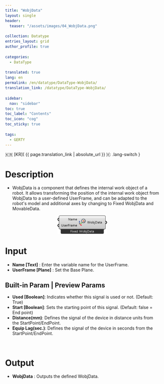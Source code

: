 ```yaml
---
title: "WobjData"
layout: single
header:
  teaser: "/assets/images/04_WobjData.png"

collection: Datatype
entries_layout: grid
author_profile: true

categories:
  - DataType

translated: true
lang: en
permalink: /en/datatype/DataType-WobjData/
translation_link: /datatype/DataType-WobjData/

sidebar:
  nav: "sidebar"
toc: true
toc_label: "Contents"
toc_icon: "cog"
toc_sticky: true

tags: 
  - GERTY
---
```


:kr: [KR]( {{ page.translation_link | absolute_url }} ){: .lang-switch }

# Description

* WobjData is a component that defines the internal work object of a robot.
It allows transforming the position of the internal work object from WobjData to a user-defined UserFrame, and can be adapted to the robot's model and additional axes by changing to Fixed WobjData and MovableData.

<p align="center">  <img src="/assets/images/04_WobjData.png" align="center" width="32%"></p>

# Input

* **Name [Text]** : Enter the variable name for the UserFrame.
* **UserFrame [Plane]** : Set the Base Plane.

## Built-in Param | Preview Params​

* **Used [Boolean]**: Indicates whether this signal is used or not. (Default: True)
* **Start [Boolean]**: Sets the starting point of this signal. (Default: false = End point)
* **Distance(mm)**: Defines the signal of the device in distance units from the StartPoint/EndPoint.
* **Equip Lag(sec.)**: Defines the signal of the device in seconds from the StartPoint/EndPoint.

<br>

# Output

* **WobjData** : Outputs the defined WobjData.
